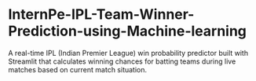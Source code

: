 # InternPe-IPL-Team-Winner-Prediction-using-Machine-learning
A real-time IPL (Indian Premier League) win probability predictor built with Streamlit that calculates winning chances for batting teams during live matches based on current match situation.
